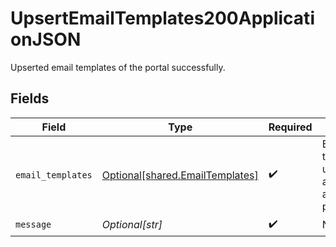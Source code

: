 # UpsertEmailTemplates200ApplicationJSON

Upserted email templates of the portal successfully.


## Fields

| Field                                                                        | Type                                                                         | Required                                                                     | Description                                                                  |
| ---------------------------------------------------------------------------- | ---------------------------------------------------------------------------- | ---------------------------------------------------------------------------- | ---------------------------------------------------------------------------- |
| `email_templates`                                                            | [Optional[shared.EmailTemplates]](undefined/models/shared/emailtemplates.md) | :heavy_check_mark:                                                           | Email templates used for authentication and internal processes               |
| `message`                                                                    | *Optional[str]*                                                              | :heavy_check_mark:                                                           | N/A                                                                          |